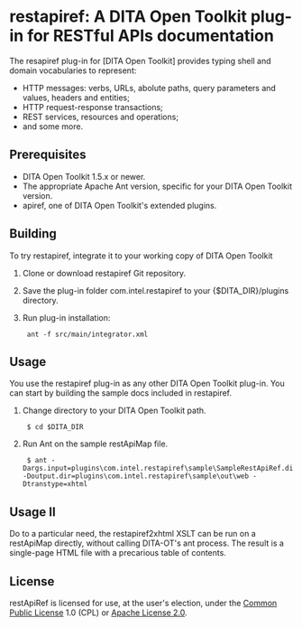 restapiref:  A DITA Open Toolkit plug-in for RESTful APIs documentation
=================

The resapiref plug-in for [DITA Open Toolkit] provides typing shell and domain vocabularies to represent:

* HTTP messages: verbs, URLs, abolute paths, query parameters and values, headers and entities;
* HTTP request-response transactions;
* REST services, resources and operations;
* and some more.


Prerequisites
-------------
* DITA Open Toolkit 1.5.x or newer. 
* The appropriate Apache Ant version, specific for your DITA Open Toolkit version.
* apiref, one of DITA Open Toolkit's extended plugins.


Building
--------
To try restapiref, integrate it to your working copy of DITA Open Toolkit

1. Clone or download restapiref Git repository.
2. Save the plug-in folder com.intel.restapiref to your {\$DITA_DIR}/plugins directory.
3. Run plug-in installation:

        ant -f src/main/integrator.xml


Usage
-----
You use the restapiref plug-in as any other DITA Open Toolkit plug-in. You can start by building the sample docs included in restapiref.

1. Change directory to your DITA Open Toolkit path.

		$ cd $DITA_DIR

2. Run Ant on the sample restApiMap file.

	
		$ ant -Dargs.input=plugins\com.intel.restapiref\sample\SampleRestApiRef.ditamap -Doutput.dir=plugins\com.intel.restapiref\sample\out\web -Dtranstype=xhtml


Usage II
--------
Do to a particular need, the restapiref2xhtml XSLT can be run on a restApiMap directly, without calling DITA-OT's ant process. The result is a single-page HTML file with a precarious table of contents.

License
-------
restApiRef is licensed for use, at the user's election, under the [Common Public License](http://www.opensource.org/licenses/cpl1.0.php) 1.0 (CPL) or [Apache License 2.0](http://www.apache.org/licenses/LICENSE-2.0).
